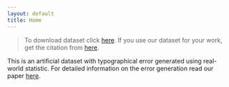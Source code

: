 ```yaml
---
layout: default
title: Home
---
```


> To download dataset click [here](/dataset).
> If you use our dataset for your work, get the citation from [here](/cite).

This is an artificial dataset with typographical error generated using real-world statistic. For detailed information on the error generation read our paper [here](/paper).
